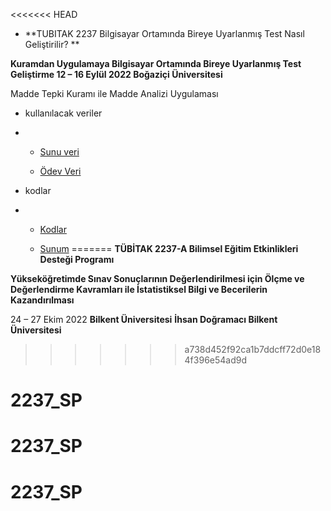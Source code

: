 
<<<<<<< HEAD
- **TUBITAK 2237 Bilgisayar Ortamında Bireye Uyarlanmış Test Nasıl Geliştirilir? **

**Kuramdan Uygulamaya Bilgisayar Ortamında Bireye Uyarlanmış Test Geliştirme
12 – 16 Eylül 2022
Boğaziçi Üniversitesi**

Madde Tepki Kuramı ile Madde Analizi Uygulaması

- kullanılacak veriler
- 
  - [Sunu veri](https://raw.githubusercontent.com/atalay-k/mirt_k/main/dichotomous.csv)
  
  - [Ödev Veri](https://raw.githubusercontent.com/atalay-k/mirt_k/main/dat1.csv) 

- kodlar
- 
  - [Kodlar](https://raw.githubusercontent.com/atalay-k/mirt_k/main/kodlar.R) 
  
  - [Sunum](https://atalay-k.github.io/mirt_k/#1) 
=======
 **TÜBİTAK 2237-A Bilimsel Eğitim Etkinlikleri Desteği Programı**

**Yükseköğretimde Sınav Sonuçlarının Değerlendirilmesi için Ölçme ve Değerlendirme Kavramları ile İstatistiksel Bilgi ve Becerilerin Kazandırılması**

24 – 27 Ekim 2022
**Bilkent Üniversitesi**
**İhsan Doğramacı Bilkent Üniversitesi**


>>>>>>> a738d452f92ca1b7ddcff72d0e184f396e54ad9d
# 2237_SP
# 2237_SP
# 2237_SP
